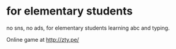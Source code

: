 # for elementary students

no sns, no ads, for elementary students learning abc and typing.

Online game at <a href="http://zty.pe/" rel="nofollow">http://zty.pe/</a>
